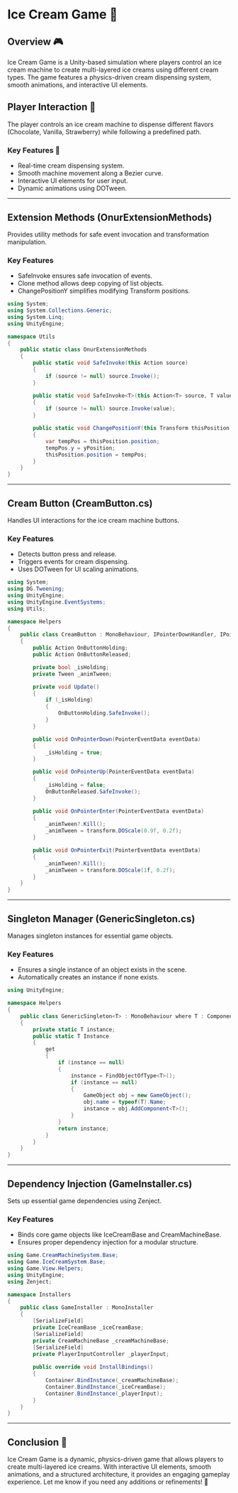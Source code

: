 # Ice Cream Game 🍦

## Overview 🎮
Ice Cream Game is a Unity-based simulation where players control an ice cream machine to create multi-layered ice creams using different cream types. The game features a physics-driven cream dispensing system, smooth animations, and interactive UI elements.

## Player Interaction 🔄
The player controls an ice cream machine to dispense different flavors (Chocolate, Vanilla, Strawberry) while following a predefined path.

### Key Features 🔐
- Real-time cream dispensing system.
- Smooth machine movement along a Bezier curve.
- Interactive UI elements for user input.
- Dynamic animations using DOTween.

---

## **Extension Methods (OnurExtensionMethods)**
Provides utility methods for safe event invocation and transformation manipulation.

### Key Features
- SafeInvoke ensures safe invocation of events.
- Clone method allows deep copying of list objects.
- ChangePositionY simplifies modifying Transform positions.

```csharp
using System;
using System.Collections.Generic;
using System.Linq;
using UnityEngine;

namespace Utils
{
    public static class OnurExtensionMethods
    {
        public static void SafeInvoke(this Action source)
        {
            if (source != null) source.Invoke();
        }

        public static void SafeInvoke<T>(this Action<T> source, T value)
        {
            if (source != null) source.Invoke(value);
        }

        public static void ChangePositionY(this Transform thisPosition, float yPosition)
        {
            var tempPos = thisPosition.position;
            tempPos.y = yPosition;
            thisPosition.position = tempPos;
        }
    }
}
```

---

## **Cream Button (CreamButton.cs)**
Handles UI interactions for the ice cream machine buttons.

### Key Features
- Detects button press and release.
- Triggers events for cream dispensing.
- Uses DOTween for UI scaling animations.

```csharp
using System;
using DG.Tweening;
using UnityEngine;
using UnityEngine.EventSystems;
using Utils;

namespace Helpers
{
    public class CreamButton : MonoBehaviour, IPointerDownHandler, IPointerUpHandler, IPointerEnterHandler, IPointerExitHandler
    {
        public Action OnButtonHolding;
        public Action OnButtonReleased;

        private bool _isHolding;
        private Tween _animTween;

        private void Update()
        {
            if (_isHolding)
            {
                OnButtonHolding.SafeInvoke();
            }
        }

        public void OnPointerDown(PointerEventData eventData)
        {
            _isHolding = true;
        }

        public void OnPointerUp(PointerEventData eventData)
        {
            _isHolding = false;
            OnButtonReleased.SafeInvoke();
        }

        public void OnPointerEnter(PointerEventData eventData)
        {
            _animTween?.Kill();
            _animTween = transform.DOScale(0.9f, 0.2f);
        }

        public void OnPointerExit(PointerEventData eventData)
        {
            _animTween?.Kill();
            _animTween = transform.DOScale(1f, 0.2f);
        }
    }
}
```

---

## **Singleton Manager (GenericSingleton.cs)**
Manages singleton instances for essential game objects.

### Key Features
- Ensures a single instance of an object exists in the scene.
- Automatically creates an instance if none exists.

```csharp
using UnityEngine;

namespace Helpers
{
    public class GenericSingleton<T> : MonoBehaviour where T : Component
    {
        private static T instance;
        public static T Instance
        {
            get
            {
                if (instance == null)
                {
                    instance = FindObjectOfType<T>();
                    if (instance == null)
                    {
                        GameObject obj = new GameObject();
                        obj.name = typeof(T).Name;
                        instance = obj.AddComponent<T>();
                    }
                }
                return instance;
            }
        }
    }
}
```

---

## **Dependency Injection (GameInstaller.cs)**
Sets up essential game dependencies using Zenject.

### Key Features
- Binds core game objects like IceCreamBase and CreamMachineBase.
- Ensures proper dependency injection for a modular structure.

```csharp
using Game.CreamMachineSystem.Base;
using Game.IceCreamSystem.Base;
using Game.View.Helpers;
using UnityEngine;
using Zenject;

namespace Installers
{
    public class GameInstaller : MonoInstaller
    {
        [SerializeField]
        private IceCreamBase _iceCreamBase;
        [SerializeField]
        private CreamMachineBase _creamMachineBase;
        [SerializeField]
        private PlayerInputController _playerInput;
        
        public override void InstallBindings()
        {
            Container.BindInstance(_creamMachineBase);
            Container.BindInstance(_iceCreamBase);
            Container.BindInstance(_playerInput);
        }
    }
}
```

---

## Conclusion 🎯
Ice Cream Game is a dynamic, physics-driven game that allows players to create multi-layered ice creams. With interactive UI elements, smooth animations, and a structured architecture, it provides an engaging gameplay experience. Let me know if you need any additions or refinements! 🚀


